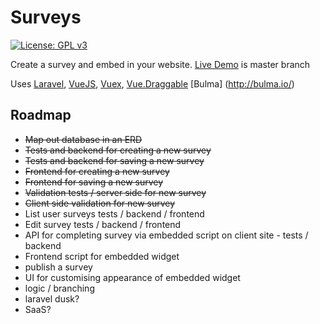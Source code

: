 # Surveys
[![License: GPL v3](https://img.shields.io/badge/License-GPL%20v3-blue.svg)](https://www.gnu.org/licenses/gpl-3.0)

Create a survey and embed in your website. [Live Demo](http://surveys.richpeers.co.uk/) is master branch

Uses [Laravel](https://laravel.com/), [VueJS](https://vuejs.org/), [Vuex](https://vuex.vuejs.org/), [Vue.Draggable](https://github.com/SortableJS/Vue.Draggable) 
[Bulma]
(http://bulma.io/)

## Roadmap
- ~~Map out database in an ERD~~
- ~~Tests and backend for creating a new survey~~
- ~~Tests and backend for saving a new survey~~
- ~~Frontend for creating a new survey~~
- ~~Frontend for saving a new survey~~
- ~~Validation tests / server side for new survey~~
- ~~Client side validation for new survey~~
- List user surveys tests / backend / frontend
- Edit survey  tests / backend / frontend
- API for completing survey via embedded script on client site - tests / backend
- Frontend script for embedded widget
- publish a survey
- UI for customising appearance of embedded widget
- logic / branching
- laravel dusk?
- SaaS?
